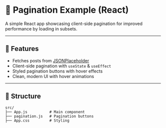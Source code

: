 
# 📄 Pagination Example (React)

A simple React app showcasing client-side pagination for improved performance by loading in subsets.

---

## 🚀 Features

* Fetches posts from [JSONPlaceholder](https://jsonplaceholder.typicode.com/posts)
* Client-side pagination with `useState` & `useEffect`
* Styled pagination buttons with hover effects
* Clean, modern UI with hover animations

---

## 🧱 Structure

```
src/
├── App.js          # Main component
├── pagination.js   # Pagination buttons
├── App.css         # Styling
```


